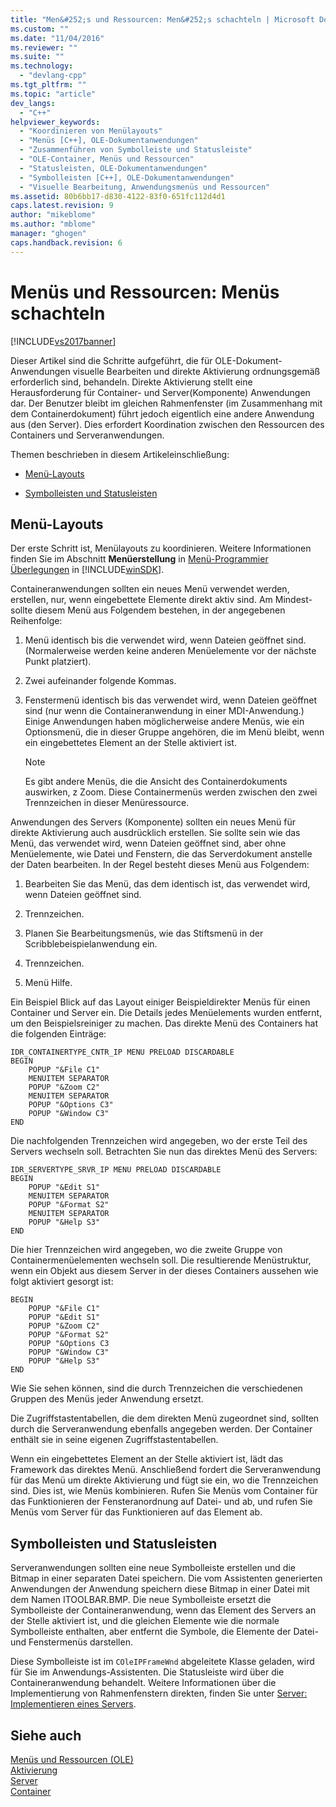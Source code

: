 ```yaml
---
title: "Men&#252;s und Ressourcen: Men&#252;s schachteln | Microsoft Docs"
ms.custom: ""
ms.date: "11/04/2016"
ms.reviewer: ""
ms.suite: ""
ms.technology: 
  - "devlang-cpp"
ms.tgt_pltfrm: ""
ms.topic: "article"
dev_langs: 
  - "C++"
helpviewer_keywords: 
  - "Koordinieren von Menülayouts"
  - "Menüs [C++], OLE-Dokumentanwendungen"
  - "Zusammenführen von Symbolleiste und Statusleiste"
  - "OLE-Container, Menüs und Ressourcen"
  - "Statusleisten, OLE-Dokumentanwendungen"
  - "Symbolleisten [C++], OLE-Dokumentanwendungen"
  - "Visuelle Bearbeitung, Anwendungsmenüs und Ressourcen"
ms.assetid: 80b6bb17-d830-4122-83f0-651fc112d4d1
caps.latest.revision: 9
author: "mikeblome"
ms.author: "mblome"
manager: "ghogen"
caps.handback.revision: 6
---
```

# Men&#252;s und Ressourcen: Men&#252;s schachteln
[!INCLUDE[vs2017banner](../assembler/inline/includes/vs2017banner.md)]

Dieser Artikel sind die Schritte aufgeführt, die für OLE\-Dokument\-Anwendungen visuelle Bearbeiten und direkte Aktivierung ordnungsgemäß erforderlich sind, behandeln.  Direkte Aktivierung stellt eine Herausforderung für Container\- und Server\(Komponente\) Anwendungen dar.  Der Benutzer bleibt im gleichen Rahmenfenster \(im Zusammenhang mit dem Containerdokument\) führt jedoch eigentlich eine andere Anwendung aus \(den Server\).  Dies erfordert Koordination zwischen den Ressourcen des Containers und Serveranwendungen.  
  
 Themen beschrieben in diesem Artikeleinschließung:  
  
-   [Menü\-Layouts](#_core_menu_layouts)  
  
-   [Symbolleisten und Statusleisten](#_core_toolbars_and_status_bars)  
  
##  <a name="_core_menu_layouts"></a> Menü\-Layouts  
 Der erste Schritt ist, Menülayouts zu koordinieren.  Weitere Informationen finden Sie im Abschnitt **Menüerstellung** in [Menü\-Programmier Überlegungen](https://msdn.microsoft.com/en-us/library/ms647557.aspx) in [!INCLUDE[winSDK](../atl/includes/winsdk_md.md)].  
  
 Containeranwendungen sollten ein neues Menü verwendet werden, erstellen, nur, wenn eingebettete Elemente direkt aktiv sind.  Am Mindest\- sollte diesem Menü aus Folgendem bestehen, in der angegebenen Reihenfolge:  
  
1.  Menü identisch bis die verwendet wird, wenn Dateien geöffnet sind. \(Normalerweise werden keine anderen Menüelemente vor der nächste Punkt platziert\).  
  
2.  Zwei aufeinander folgende Kommas.  
  
3.  Fenstermenü identisch bis das verwendet wird, wenn Dateien geöffnet sind \(nur wenn die Containeranwendung in einer MDI\-Anwendung.\)  Einige Anwendungen haben möglicherweise andere Menüs, wie ein Optionsmenü, die in dieser Gruppe angehören, die im Menü bleibt, wenn ein eingebettetes Element an der Stelle aktiviert ist.  
  
    > [!NOTE]
    >  Es gibt andere Menüs, die die Ansicht des Containerdokuments auswirken, z Zoom.  Diese Containermenüs werden zwischen den zwei Trennzeichen in dieser Menüressource.  
  
 Anwendungen des Servers \(Komponente\) sollten ein neues Menü für direkte Aktivierung auch ausdrücklich erstellen.  Sie sollte sein wie das Menü, das verwendet wird, wenn Dateien geöffnet sind, aber ohne Menüelemente, wie Datei und Fenstern, die das Serverdokument anstelle der Daten bearbeiten.  In der Regel besteht dieses Menü aus Folgendem:  
  
1.  Bearbeiten Sie das Menü, das dem identisch ist, das verwendet wird, wenn Dateien geöffnet sind.  
  
2.  Trennzeichen.  
  
3.  Planen Sie Bearbeitungsmenüs, wie das Stiftsmenü in der Scribblebeispielanwendung ein.  
  
4.  Trennzeichen.  
  
5.  Menü Hilfe.  
  
 Ein Beispiel Blick auf das Layout einiger Beispieldirekter Menüs für einen Container und Server ein.  Die Details jedes Menüelements wurden entfernt, um den Beispielsreiniger zu machen.  Das direkte Menü des Containers hat die folgenden Einträge:  
  
```  
IDR_CONTAINERTYPE_CNTR_IP MENU PRELOAD DISCARDABLE   
BEGIN  
    POPUP "&File C1"  
    MENUITEM SEPARATOR  
    POPUP "&Zoom C2"  
    MENUITEM SEPARATOR  
    POPUP "&Options C3"  
    POPUP "&Window C3"  
END  
```  
  
 Die nachfolgenden Trennzeichen wird angegeben, wo der erste Teil des Servers wechseln soll.  Betrachten Sie nun das direktes Menü des Servers:  
  
```  
IDR_SERVERTYPE_SRVR_IP MENU PRELOAD DISCARDABLE   
BEGIN  
    POPUP "&Edit S1"  
    MENUITEM SEPARATOR  
    POPUP "&Format S2"  
    MENUITEM SEPARATOR  
    POPUP "&Help S3"  
END  
```  
  
 Die hier Trennzeichen wird angegeben, wo die zweite Gruppe von Containermenüelementen wechseln soll.  Die resultierende Menüstruktur, wenn ein Objekt aus diesem Server in der dieses Containers aussehen wie folgt aktiviert gesorgt ist:  
  
```  
BEGIN  
    POPUP "&File C1"  
    POPUP "&Edit S1"  
    POPUP "&Zoom C2"  
    POPUP "&Format S2"  
    POPUP "&Options C3  
    POPUP "&Window C3"  
    POPUP "&Help S3"  
END  
```  
  
 Wie Sie sehen können, sind die durch Trennzeichen die verschiedenen Gruppen des Menüs jeder Anwendung ersetzt.  
  
 Die Zugriffstastentabellen, die dem direkten Menü zugeordnet sind, sollten durch die Serveranwendung ebenfalls angegeben werden.  Der Container enthält sie in seine eigenen Zugriffstastentabellen.  
  
 Wenn ein eingebettetes Element an der Stelle aktiviert ist, lädt das Framework das direktes Menü.  Anschließend fordert die Serveranwendung für das Menü um direkte Aktivierung und fügt sie ein, wo die Trennzeichen sind.  Dies ist, wie Menüs kombinieren.  Rufen Sie Menüs vom Container für das Funktionieren der Fensteranordnung auf Datei\- und ab, und rufen Sie Menüs vom Server für das Funktionieren auf das Element ab.  
  
##  <a name="_core_toolbars_and_status_bars"></a> Symbolleisten und Statusleisten  
 Serveranwendungen sollten eine neue Symbolleiste erstellen und die Bitmap in einer separaten Datei speichern.  Die vom Assistenten generierten Anwendungen der Anwendung speichern diese Bitmap in einer Datei mit dem Namen ITOOLBAR.BMP.  Die neue Symbolleiste ersetzt die Symbolleiste der Containeranwendung, wenn das Element des Servers an der Stelle aktiviert ist, und die gleichen Elemente wie die normale Symbolleiste enthalten, aber entfernt die Symbole, die Elemente der Datei\- und Fenstermenüs darstellen.  
  
 Diese Symbolleiste ist im `COleIPFrameWnd` abgeleitete Klasse geladen, wird für Sie im Anwendungs\-Assistenten.  Die Statusleiste wird über die Containeranwendung behandelt.  Weitere Informationen über die Implementierung von Rahmenfenstern direkten, finden Sie unter [Server: Implementieren eines Servers](../mfc/servers-implementing-a-server.md).  
  
## Siehe auch  
 [Menüs und Ressourcen \(OLE\)](../mfc/menus-and-resources-ole.md)   
 [Aktivierung](../mfc/activation-cpp.md)   
 [Server](../mfc/servers.md)   
 [Container](../mfc/containers.md)